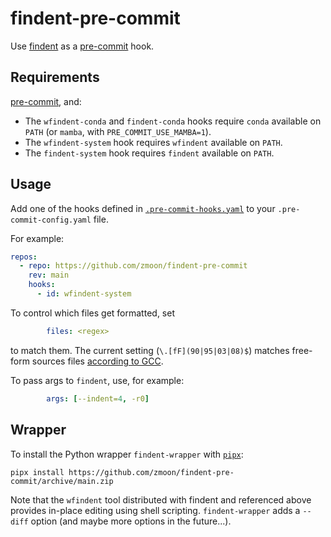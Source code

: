 # findent-pre-commit

Use [findent](https://www.ratrabbit.nl/ratrabbit/findent/)
as a [pre-commit](https://pre-commit.com/) hook.


## Requirements

[pre-commit](https://pre-commit.com/#install), and:

* The `wfindent-conda` and `findent-conda` hooks require `conda` available on `PATH`
  (or `mamba`, with `PRE_COMMIT_USE_MAMBA=1`).
* The `wfindent-system` hook requires `wfindent` available on `PATH`.
* The `findent-system` hook requires `findent` available on `PATH`.


## Usage

Add one of the hooks defined in [`.pre-commit-hooks.yaml`](./.pre-commit-hooks.yaml)
to your `.pre-commit-config.yaml` file.

For example:
```yaml
repos:
  - repo: https://github.com/zmoon/findent-pre-commit
    rev: main
    hooks:
      - id: wfindent-system
```

To control which files get formatted, set
```yaml
        files: <regex>
```
to match them.
The current setting (`\.[fF](90|95|03|08)$`) matches free-form sources files
[according to GCC](https://gcc.gnu.org/onlinedocs/gfortran/GNU-Fortran-and-GCC.html).

To pass args to `findent`, use, for example:
```yaml
        args: [--indent=4, -r0]
```


## Wrapper

To install the Python wrapper `findent-wrapper` with [`pipx`](https://pypa.github.io/pipx/):

```
pipx install https://github.com/zmoon/findent-pre-commit/archive/main.zip
```

Note that the `wfindent` tool distributed with findent and referenced above provides in-place editing
using shell scripting.
`findent-wrapper` adds a `--diff` option (and maybe more options in the future...).
